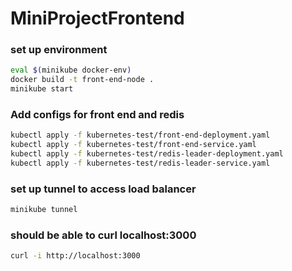 # MiniProjectFrontend

### set up environment
```bash
eval $(minikube docker-env)
docker build -t front-end-node .
minikube start
```

### Add configs for front end and redis
```bash
kubectl apply -f kubernetes-test/front-end-deployment.yaml
kubectl apply -f kubernetes-test/front-end-service.yaml
kubectl apply -f kubernetes-test/redis-leader-deployment.yaml
kubectl apply -f kubernetes-test/redis-leader-service.yaml
```

### set up tunnel to access load balancer
```bash
minikube tunnel
```

### should be able to curl localhost:3000
```bash
curl -i http://localhost:3000
```

<!-- 
Extra commands
minikube service sw-service --url 
-->
